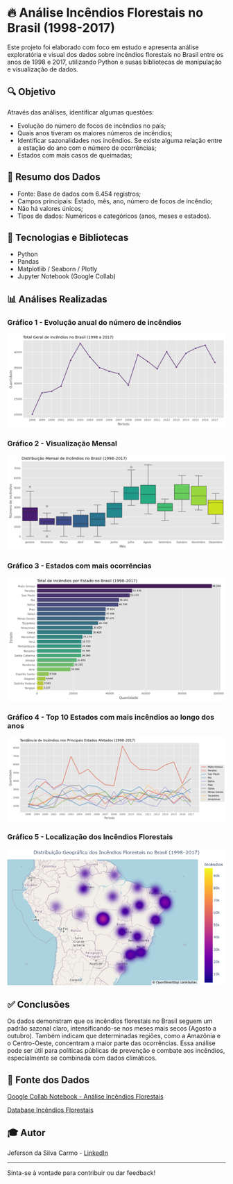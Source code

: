 # 🔥 Análise Incêndios Florestais no Brasil (1998-2017)

Este projeto foi  elaborado com foco em estudo e apresenta análise exploratória e visual dos dados sobre incêndios florestais no Brasil entre os anos de 1998 e 2017, utilizando Python e susas bibliotecas de manipulação e visualização de dados.

## 🔍 Objetivo

Através das análises, identificar algumas questões:
- Evolução do número de focos de incêndios no país;
- Quais anos tiveram os maiores números de incêndios;
- Identificar sazonalidades nos incêndios. Se existe alguma relação entre a estação do ano com o número de ocorrências;
- Estados com mais casos de queimadas;

## 📌 Resumo dos Dados

- Fonte: Base de dados com 6.454 registros;
- Campos principais: Estado, mês, ano, número de focos de incêndio;
- Não há valores únicos;
- Tipos de dados: Numéricos e categóricos (anos, meses e estados).

## 🧰 Tecnologias e Bibliotecas

- Python
- Pandas
- Matplotlib / Seaborn / Plotly
- Jupyter Notebook (Google Collab)

## 📊 Análises Realizadas

### **Gráfico 1 - Evolução anual do número de incêndios**
![Foto do Gráfico 1](https://github.com/jefersoncarmoo/analise-incendios-florestais-brasil/blob/main/Gr%C3%A1ficos/An%C3%A1lise%20Inc%C3%AAndios%20Florestais%20-%20Gr%C3%A1fico%201.png?raw=true)

### **Gráfico 2 - Visualização Mensal**
![Foto do Gráfico 2](https://github.com/jefersoncarmoo/analise-incendios-florestais-brasil/blob/main/Gr%C3%A1ficos/An%C3%A1lise%20Inc%C3%AAndios%20Florestais%20-%20Gr%C3%A1fico%202.png?raw=true)

### **Gráfico 3 - Estados com mais ocorrências**
![Foto do Gráfico 3](https://github.com/jefersoncarmoo/analise-incendios-florestais-brasil/blob/main/Gr%C3%A1ficos/An%C3%A1lise%20Inc%C3%AAndios%20Florestais%20-%20Gr%C3%A1fico%203.png?raw=true)

### **Gráfico 4 - Top 10 Estados com mais incêndios ao longo dos anos**
![Foto do Gráfico 4](https://raw.githubusercontent.com/jefersoncarmoo/analise-incendios-florestais-brasil/c2d2ea722f38d0dfbd1647f0a9a6a9fa95eb8703/Gr%C3%A1ficos/An%C3%A1lise%20Inc%C3%AAndios%20Florestais%20-%20Gr%C3%A1fico%204.png)

### **Gráfico 5 - Localização dos Incêndios Florestais**

![Foto do Gráfico 5](https://github.com/jefersoncarmoo/analise-incendios-florestais-brasil/blob/main/Gr%C3%A1ficos/An%C3%A1lise%20Inc%C3%AAndios%20Florestais%20-%20Gr%C3%A1fico%205.png?raw=true)

## ✅ Conclusões
Os dados demonstram que os incêndios florestais no Brasil seguem um padrão sazonal claro, intensificando-se nos meses mais secos (Agosto a outubro). Também indicam que determinadas regiões, como a Amazônia e o Centro-Oeste, concentram a maior parte das ocorrências. Essa análise pode ser útil para políticas públicas de prevenção e combate aos incêndios, especialmente se combinada com dados climáticos.

## 📅 Fonte dos Dados
[Google Collab Notebook - Análise Incêndios Florestais](https://colab.research.google.com/drive/1I8owWjblywW-w54TAn9us-6pa9vEl-3E?usp=sharing)

[Database Incêndios Florestais](https://github.com/jefersoncarmoo/analise-incendios-florestais-brasil/blob/main/Dados_Indendio.csv)


## 🎓 Autor

Jeferson da Silva Carmo - [LinkedIn](https://www.linkedin.com/in/jefersondasilvacarmo)

---

Sinta-se à vontade para contribuir ou dar feedback!
<!---
## 📁 Como executar

1. Clone este repositório:

```bash
git clone https://github.com/jefersoncarmoo/analise-vendas-games.git
```

2. Instale as dependências:

```bash
pip install -r requirements.txt
```

3. Execute o notebook: Abra o arquivo `.ipynb` no Jupyter Notebook ou JupyterLab

## 📅 Fonte dos Dados

[Kaggle - Video Games Sales Dataset](https://www.kaggle.com/datasets/sidtwr/videogames-sales-dataset)

## 🎓 Autor

Jeferson da Silva Carmo - [LinkedIn](https://www.linkedin.com/in/jefersondasilvacarmo)

---
